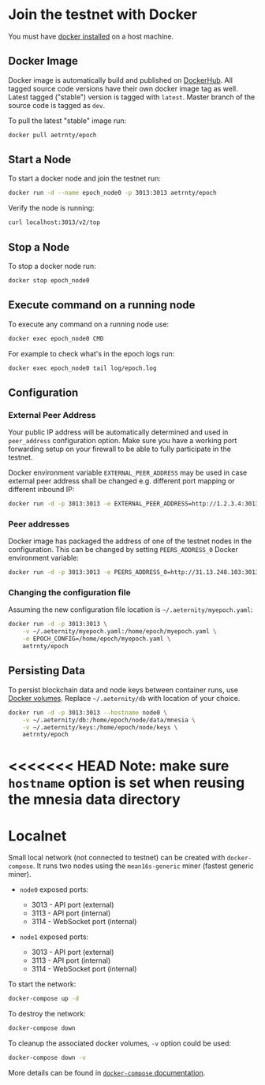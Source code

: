 # Join the testnet with Docker

You must have [docker installed](https://docs.docker.com/engine/installation/) on a host machine.

## Docker Image

Docker image is automatically build and published on [DockerHub](https://hub.docker.com/r/aetrnty/epoch/). All tagged source code versions have their own docker image tag as well. Latest tagged ("stable") version is tagged with `latest`.
Master branch of the source code is tagged as `dev`.

To pull the latest "stable" image run:
```bash
docker pull aetrnty/epoch
```

## Start a Node

To start a docker node and join the testnet run:
```bash
docker run -d --name epoch_node0 -p 3013:3013 aetrnty/epoch
```

Verify the node is running:
```bash
curl localhost:3013/v2/top
```

## Stop a Node

To stop a docker node run:
```bash
docker stop epoch_node0
```

## Execute command on a running node

To execute any command on a running node use:
```bash
docker exec epoch_node0 CMD
```

For example to check what's in the epoch logs run:
```bash
docker exec epoch_node0 tail log/epoch.log
```

## Configuration

### External Peer Address

Your public IP address will be automatically determined and used in `peer_address` configuration option.
Make sure you have a working port forwarding setup on your firewall to be able to fully participate in the testnet.

Docker environment variable `EXTERNAL_PEER_ADDRESS` may be used in case external peer address shall be changed e.g. different port mapping or different inbound IP:

```bash
docker run -d -p 3013:3013 -e EXTERNAL_PEER_ADDRESS=http://1.2.3.4:3013/ aetrnty/epoch
```

### Peer addresses

Docker image has packaged the address of one of the testnet nodes in the configuration. This can be changed by setting `PEERS_ADDRESS_0` Docker environment variable:

```bash
docker run -d -p 3013:3013 -e PEERS_ADDRESS_0=http://31.13.248.103:3013/ aetrnty/epoch
```

### Changing the configuration file

Assuming the new configuration file location is `~/.aeternity/myepoch.yaml`:

```bash
docker run -d -p 3013:3013 \
    -v ~/.aeternity/myepoch.yaml:/home/epoch/myepoch.yaml \
    -e EPOCH_CONFIG=/home/epoch/myepoch.yaml \
    aetrnty/epoch
```

## Persisting Data

To persist blockchain data and node keys between container runs, use [Docker volumes](https://docs.docker.com/engine/admin/volumes/volumes/). Replace `~/.aeternity/db` with location of your choice.


```bash
docker run -d -p 3013:3013 --hostname node0 \
    -v ~/.aeternity/db:/home/epoch/node/data/mnesia \
    -v ~/.aeternity/keys:/home/epoch/node/keys \
    aetrnty/epoch
```

<<<<<<< HEAD
**Note: make sure `hostname` option is set when reusing the mnesia data directory**
=======

# Localnet

Small local network (not connected to testnet) can be created with `docker-compose`.
It runs two nodes using the `mean16s-generic` miner (fastest generic miner).

- `node0` exposed ports:
    - 3013 - API port (external)
    - 3113 - API port (internal)
    - 3114 - WebSocket port (internal)

- `node1` exposed ports:
    - 3013 - API port (external)
    - 3113 - API port (internal)
    - 3114 - WebSocket port (internal)

To start the network:

```bash
docker-compose up -d
```

To destroy the network:

```bash
docker-compose down
```

To cleanup the associated docker volumes, `-v` option could be used:

```bash
docker-compose down -v
```

More details can be found in [`docker-compose` documentation](https://docs.docker.com/compose/reference/).

